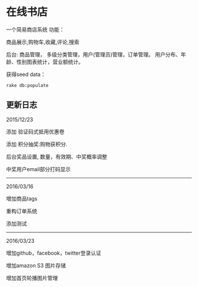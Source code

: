 在线书店
==============
一个简易商店系统
功能：

商品展示,购物车,收藏,评论,搜索

后台: 商品管理， 多级分类管理，用户(管理员)管理，订单管理。
用户分布、年龄、性别图表统计，营业额统计。

获得seed data：

    rake db:populate 



更新日志
---------------------
2015/12/23

添加 验证码式抵用优惠卷

添加 积分抽奖:购物获积分.

后台奖品设置, 数量，有效期、中奖概率调整 

中奖用户email部分打码显示


-------------------------
2016/03/16

增加商品tags

重构订单系统

添加测试

--------------------------
2016/03/23

增加github，facebook，twitter登录认证

增加amazon S3 图片存储

增加首页轮播图片管理
